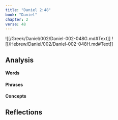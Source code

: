 ```yaml
---
title: "Daniel 2:48"
book: "Daniel"
chapter: 2
verse: 48
---
```

![[/Greek/Daniel/002/Daniel-002-048G.md#Text]]
![[/Hebrew/Daniel/002/Daniel-002-048H.md#Text]]

## Analysis

#### Words

#### Phrases

#### Concepts

## Reflections
